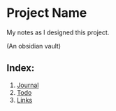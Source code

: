 # Project Name 
My notes as I designed this project. 

(An obsidian vault) 

## Index:
1. [Journal](./Journal.md)
2. [Todo](./Todo.md)
3. [Links](./Links.md)
